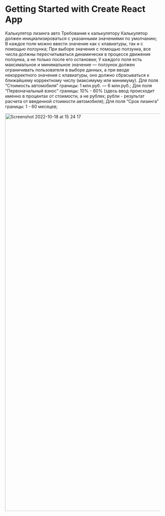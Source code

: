 # Getting Started with Create React App

Калькулятор лизинга авто
Требования к калькулятору
Калькулятор должен инициализироваться с указанными значениями по умолчанию;
В каждое поле можно ввести значение как с клавиатуры, так и с помощью ползунка;
При выборе значения с помощью ползунка, все числа должны пересчитываться динамически в процессе движения ползунка, а не только после его остановки;
У каждого поля есть максимальное и минимальное значение — ползунок должен ограничивать пользователя в выборе данных, а при вводе некорректного значения с клавиатуры, оно должно сбрасываться к ближайшему корректному числу (максимуму или минимуму).
Для поля “Стоимость автомобиля” границы: 1 млн.руб. — 6 млн.руб.;
Для поля “Первоначальный взнос” границы: 10% - 60% (здесь ввод происходит именно в процентах от стоимости, а не рублях; рубли - результат расчета от введенной стоимости автомобиля);
Для поля “Срок лизинга” границы: 1 - 60 месяцев;

<img width="1291" alt="Screenshot 2022-10-18 at 15 24 17" src="https://user-images.githubusercontent.com/100778364/196428578-259a6109-4634-4a29-b8d6-59313266091d.png">
